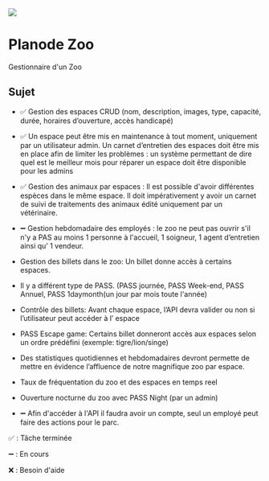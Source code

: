 <img src="https://image.noelshack.com/fichiers/2021/16/7/1619372439-home.jpg">

# Planode Zoo
Gestionnaire d'un Zoo

## Sujet

+ ✅ Gestion des espaces CRUD (nom, description, images, type, capacité, durée, horaires d’ouverture, accès
handicapé)

+ ✅ Un espace peut être mis en maintenance à tout moment, uniquement par un utilisateur admin. Un carnet
d’entretien des espaces doit être mis en place afin de limiter les problèmes : un système permettant de dire
quel est le meilleur mois pour réparer un espace doit être disponible pour les admins

+ ✅ Gestion des animaux par espaces : Il est possible d'avoir différentes espèces dans le même espace. Il doit
impérativement y avoir un carnet de suivi de traitements des animaux édité uniquement par un vétérinaire.

+ ➖ Gestion hebdomadaire des employés : le zoo ne peut pas ouvrir s'il n'y a PAS au moins 1 personne à
l'accueil, 1 soigneur, 1 agent d’entretien ainsi qu’ 1 vendeur.

+ Gestion des billets dans le zoo: Un billet donne accès à certains espaces.

 - Il y a différent type de PASS. (PASS journée, PASS Week-end, PASS Annuel, PASS 1daymonth(un jour
par mois toute l'année)

 - Contrôle des billets: Avant chaque espace, l’API devra valider ou non si l’utilisateur peut accéder à l’
espace

 - PASS Escape game: Certains billet donneront accès aux espaces selon un ordre prédéfini (exemple:
tigre/lion/singe)

+ Des statistiques quotidiennes et hebdomadaires devront permette de mettre en évidence l’affluence de
notre magnifique zoo par espace.

+ Taux de fréquentation du zoo et des espaces en temps reel

+ Ouverture nocturne du zoo avec PASS Night (par un admin)

+ ➖ Afin d'accéder à l'API il faudra avoir un compte, seul un employé peut faire des actions pour le parc.

✅ : Tâche terminée

➖ : En cours

❌ : Besoin d'aide
